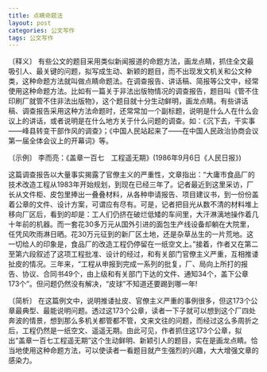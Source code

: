 ```yaml
---
title: 点睛命题法
layout: post
categories: 公文写作
tags: 公文写作
---
```


〔释义〕 有些公文的题目采用类似新闻报道的命题方法，画龙点睛，抓住全文最吸引人、最关键的问题，拟写成生动、新颖的题目，而不出现发文机关和公文种类，这种命题方法就叫做点睛命题法。在调查报告、讲话稿、简报等公文中，经常使用这种命题方法。比如有一篇关于非法出版物情况的调查报告，题目叫《管不住印刷厂就管不住非法出版物》，这个题目就十分生动鲜明，画龙点睛。有些讲话稿、调查报告采用这种方法命题时，还常常加一个副标题，说明是什么人在什么会议上的讲话，或者说明是在什么地方关于什么问题的调查。如：《沉下去，干实事——峰县转变干部作风的调查》；《中国人民站起来了——在中国人民政治协商会议第一届全体会议上的开幕词》等。

〔示例〕 李而亮：《盖章一百七　工程遥无期》(1986年9月6日《人民日报》)

这篇调查报告以大量事实揭露了官僚主义的严重性，文章指出：“大庸市食品厂的技术改造工程从1983年开始规划，到现在已经三年了。记者最近到这里采访，厂长从文件柜、皮包里捧出一叠叠材料，从各种申请报告、项目建议书，到一份份盖着公章的文件、设计方案，可谓应有尽有。可是，记者把目光从数不清的材料堆上移向厂区后，看到的却是：工人们仍挤在破烂低矮的车间里，大汗淋漓地操作着几十年前的机器。而一套花30多万元从国外引进的面包生产线设备却躺在大院里，任凭风吹雨淋日晒。花30万元征到的新厂区土地，还是杂草丛生的一片荒地。这一切给人的印象是，食品厂的改造工程仍停留在一纸空文上。”接着，作者又在第二至第六段叙述了这项工程批准、设计的经过，和有关部门官僚主义严重，互相推诿扯皮的情况。三年来，“工程从申报到完成一系列的批复，厂、局向上所打的报告、协议、合同书49个，由上级和有关部门下达的文件、通知34个，盖下公章173个”。但问题仍然没有解决，“皮球”不知道还要踢到哪一年!

〔简析〕 在这篇例文中，说明推诿扯皮、官僚主义严重的事例很多，但这173个公章最典型、最能说明问题。透过这173个公章，读者一下子就可以想到这个厂四处奔波的情景，想到那么多机关都管都不管，文来文往的问题，而经过这么多周折之后，工程仍然是一纸空文、遥遥无期。由此可见，作者抓住这173个公章，拟出“盖章一百七工程遥无期”这个生动鲜明、新颖引人的题目，实在是画龙点睛。恰当地使用这种命题方法，可以使读者一看题目就产生强烈的兴趣，大大增强文章的感染力。 